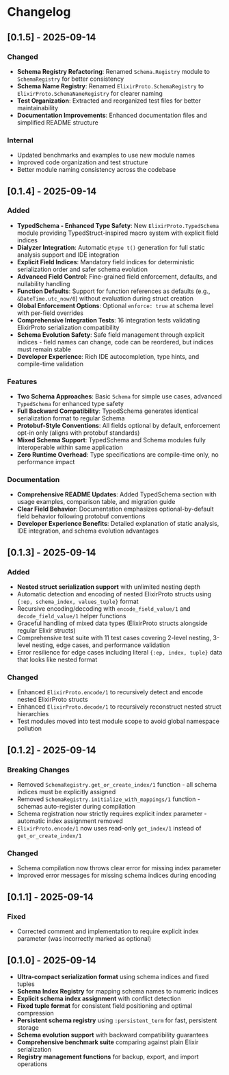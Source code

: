 # Changelog

## [0.1.5] - 2025-09-14

### Changed
- **Schema Registry Refactoring**: Renamed `Schema.Registry` module to `SchemaRegistry` for better consistency
- **Schema Name Registry**: Renamed `ElixirProto.SchemaRegistry` to `ElixirProto.SchemaNameRegistry` for clearer naming
- **Test Organization**: Extracted and reorganized test files for better maintainability
- **Documentation Improvements**: Enhanced documentation files and simplified README structure

### Internal
- Updated benchmarks and examples to use new module names
- Improved code organization and test structure
- Better module naming consistency across the codebase

## [0.1.4] - 2025-09-14

### Added
- **TypedSchema - Enhanced Type Safety**: New `ElixirProto.TypedSchema` module providing TypedStruct-inspired macro system with explicit field indices
- **Dialyzer Integration**: Automatic `@type t()` generation for full static analysis support and IDE integration
- **Explicit Field Indices**: Mandatory field indices for deterministic serialization order and safer schema evolution
- **Advanced Field Control**: Fine-grained field enforcement, defaults, and nullability handling
- **Function Defaults**: Support for function references as defaults (e.g., `&DateTime.utc_now/0`) without evaluation during struct creation
- **Global Enforcement Options**: Optional `enforce: true` at schema level with per-field overrides
- **Comprehensive Integration Tests**: 16 integration tests validating ElixirProto serialization compatibility
- **Schema Evolution Safety**: Safe field management through explicit indices - field names can change, code can be reordered, but indices must remain stable
- **Developer Experience**: Rich IDE autocompletion, type hints, and compile-time validation

### Features
- **Two Schema Approaches**: Basic `Schema` for simple use cases, advanced `TypedSchema` for enhanced type safety
- **Full Backward Compatibility**: TypedSchema generates identical serialization format to regular Schema
- **Protobuf-Style Conventions**: All fields optional by default, enforcement opt-in only (aligns with protobuf standards)
- **Mixed Schema Support**: TypedSchema and Schema modules fully interoperable within same application
- **Zero Runtime Overhead**: Type specifications are compile-time only, no performance impact

### Documentation
- **Comprehensive README Updates**: Added TypedSchema section with usage examples, comparison table, and migration guide
- **Clear Field Behavior**: Documentation emphasizes optional-by-default field behavior following protobuf conventions
- **Developer Experience Benefits**: Detailed explanation of static analysis, IDE integration, and schema evolution advantages

## [0.1.3] - 2025-09-14

### Added
- **Nested struct serialization support** with unlimited nesting depth
- Automatic detection and encoding of nested ElixirProto structs using `{:ep, schema_index, values_tuple}` format
- Recursive encoding/decoding with `encode_field_value/1` and `decode_field_value/1` helper functions
- Graceful handling of mixed data types (ElixirProto structs alongside regular Elixir structs)
- Comprehensive test suite with 11 test cases covering 2-level nesting, 3-level nesting, edge cases, and performance validation
- Error resilience for edge cases including literal `{:ep, index, tuple}` data that looks like nested format

### Changed
- Enhanced `ElixirProto.encode/1` to recursively detect and encode nested ElixirProto structs
- Enhanced `ElixirProto.decode/1` to recursively reconstruct nested struct hierarchies
- Test modules moved into test module scope to avoid global namespace pollution

## [0.1.2] - 2025-09-14

### Breaking Changes
- Removed `SchemaRegistry.get_or_create_index/1` function - all schema indices must be explicitly assigned
- Removed `SchemaRegistry.initialize_with_mappings/1` function - schemas auto-register during compilation
- Schema registration now strictly requires explicit index parameter - automatic index assignment removed
- `ElixirProto.encode/1` now uses read-only `get_index/1` instead of `get_or_create_index/1`

### Changed
- Schema compilation now throws clear error for missing index parameter
- Improved error messages for missing schema indices during encoding

## [0.1.1] - 2025-09-14

### Fixed
- Corrected comment and implementation to require explicit index parameter (was incorrectly marked as optional)

## [0.1.0] - 2025-09-14

- **Ultra-compact serialization format** using schema indices and fixed tuples
- **Schema Index Registry** for mapping schema names to numeric indices
- **Explicit schema index assignment** with conflict detection
- **Fixed tuple format** for consistent field positioning and optimal compression
- **Persistent schema registry** using `:persistent_term` for fast, persistent storage
- **Schema evolution support** with backward compatibility guarantees
- **Comprehensive benchmark suite** comparing against plain Elixir serialization
- **Registry management functions** for backup, export, and import operations

